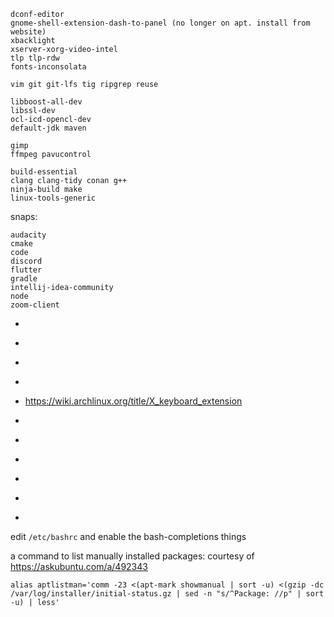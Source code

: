 
```
dconf-editor
gnome-shell-extension-dash-to-panel (no longer on apt. install from website)
xbacklight
xserver-xorg-video-intel
tlp tlp-rdw
fonts-inconsolata

vim git git-lfs tig ripgrep reuse

libboost-all-dev
libssl-dev
ocl-icd-opencl-dev
default-jdk maven

gimp
ffmpeg pavucontrol

build-essential
clang clang-tidy conan g++
ninja-build make
linux-tools-generic
```

snaps:
```
audacity
cmake
code
discord
flutter
gradle
intellij-idea-community
node
zoom-client
```

- [](https://help.ubuntu.com/stable/ubuntu-help/power-batterylife.html.en)

- [](https://askubuntu.com/questions/147462/how-can-i-change-the-tty-colors)

- [](https://askubuntu.com/questions/1025765/how-to-map-alt-hjkl-keys-to-arrow-keys)
- [](https://askubuntu.com/a/257497)
- [](https://medium.com/@damko/a-simple-humble-but-comprehensive-guide-to-xkb-for-linux-6f1ad5e13450)
<https://wiki.archlinux.org/title/X_keyboard_extension>

- [](https://askubuntu.com/questions/103249/how-to-increase-brightness-in-smaller-steps/1080149#1080149)

- [](https://askubuntu.com/questions/315625/how-to-disable-the-shortcut-ctrl-alt-arrow-in-gnome-3-8)
- [](https://unix.stackexchange.com/questions/260601/understanding-setting-up-different-input-methods)

- [](https://docs.github.com/en/github/authenticating-to-github/connecting-to-github-with-ssh)

- [](https://www.youtube.com/watch?v=KA6A3oeocHY&ab_channel=MentalOutlaw)
- [](https://github.com/StevenBlack/hosts)

edit `/etc/bashrc` and enable the bash-completions things


a command to list manually installed packages:
courtesy of https://askubuntu.com/a/492343
```
alias aptlistman='comm -23 <(apt-mark showmanual | sort -u) <(gzip -dc /var/log/installer/initial-status.gz | sed -n "s/^Package: //p" | sort -u) | less'
```
